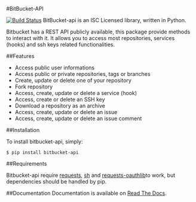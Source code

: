 #BitBucket-API

[![Build Status](https://travis-ci.org/Alir3z4/BitBucket-api.svg?branch=master)](https://travis-ci.org/Alir3z4/BitBucket-api)
BitBucket-api is an ISC Licensed library, written in Python.

Bitbucket has a REST API publicly available, this package provide methods to interact with it.
It allows you to access most repositories, services (hooks) and ssh keys related functionalities.

##Features

* Access public user informations
* Access public or private repositories, tags or branches
* Create, update or delete one of your repository
* Fork repository
* Access, create, update or delete a service (hook)
* Access, create or delete an SSH key
* Download a repository as an archive
* Access, create, update or delete an issue
* Access, create, update or delete an issue comment

##Installation

To install bitbucket-api, simply:

	$ pip install bitbucket-api


##Requirements

Bitbucket-api require [requests](https://github.com/kennethreitz/requests), [sh](https://github.com/amoffat/sh) and [requests-oauthlib](https://github.com/requests/requests-oauthlib)to work, but dependencies should be handled by pip.

##Documentation
Documentation is available on [Read The Docs](https://bitbucket-api.readthedocs.org/en/latest/index.html).
